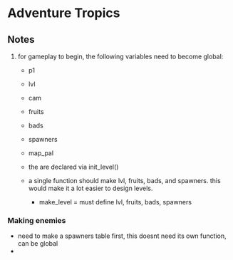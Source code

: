 # Adventure Tropics

## Notes

1. for gameplay to begin, the following variables need to become global:
    - p1
    - lvl
    - cam
    - fruits
    - bads
    - spawners
    - map_pal
    - the are declared via init_level()

    - a single function should make lvl, fruits, bads, and spawners. this would make it a lot easier to design levels.
        - make_level = must define lvl, fruits, bads, spawners

### Making enemies
- need to make a spawners table first, this doesnt need its own function, can be global
- 